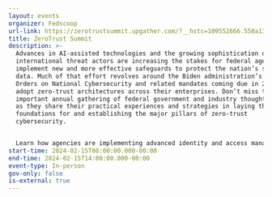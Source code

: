```yaml
---
layout: events
organizer: Fedscoop
url-link: https://zerotrustsummit.upgather.com/?__hstc=109552666.550a13cef333409a356c8917c0f75c25.1683211247890.1690289501390.1697063712693.6&__hssc=109552666.5.1697063712693&__hsfp=471034161
title: ZeroTrust Summit
description: >-
  Advances in AI-assisted technologies and the growing sophistication of
  international threat actors are increasing the stakes for federal agencies to
  implement new and more effective safeguards to protect the nation’s strategic
  data. Much of that effort revolves around the Biden administration’s Executive
  Orders on National Cybersecurity and related mandates coming due in 2024 to
  adopt zero-trust architectures across their enterprises. Don’t miss this
  important annual gathering of federal government and industry thought leaders
  as they share their practical experiences and strategies in laying the
  foundations for and establishing the major pillars of zero-trust
  cybersecurity.


  Learn how agencies are implementing advanced identity and access management platforms, taking new steps to protect their networks and their data, and capitalizing on the latest cloud security applications. Join top cybersecurity decision-makers and take advantage of opportunities to network with peers, industry experts, and government leaders to help accelerate your agency's cybersecurity efforts.
start-time: 2024-02-15T08:00:00.000-00:00
end-time: 2024-02-15T14:00:00.000-00:00
event-type: In-person
gov-only: false
is-external: true
---
```

